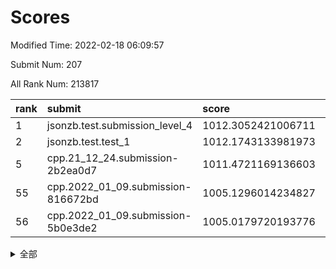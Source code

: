 # Scores

Modified Time: 2022-02-18 06:09:57

Submit Num: 207

All Rank Num: 213817

| rank |               submit               |       score        |       sigma        | pk_num |
| :--- | :--------------------------------- | :----------------- | :----------------- | :----- |
| 1    | jsonzb.test.submission_level_4     | 1012.3052421006711 | 0.8249237894265308 | 4131   |
| 2    | jsonzb.test.test_1                 | 1012.1743133981973 | 0.8397338582994454 | 4128   |
| 5    | cpp.21_12_24.submission-2b2ea0d7   | 1011.4721169136603 | 0.7936361737123953 | 4131   |
| 55   | cpp.2022_01_09.submission-816672bd | 1005.1296014234827 | 0.7196578118375438 | 4137   |
| 56   | cpp.2022_01_09.submission-5b0e3de2 | 1005.0179720193776 | 0.7269003312773    | 4132   |


<details>
<summary>全部</summary>

| rank |                 submit                 |       score        |       sigma        | pk_num |
| :--- | :------------------------------------- | :----------------- | :----------------- | :----- |
| 1    | jsonzb.test.submission_level_4         | 1012.3052421006711 | 0.8249237894265308 | 4131   |
| 2    | jsonzb.test.test_1                     | 1012.1743133981973 | 0.8397338582994454 | 4128   |
| 3    | gobigger.level_3.submission_level_3_20 | 1011.7942263557078 | 0.7819587044334808 | 4134   |
| 4    | gobigger.level_3.submission_level_3_15 | 1011.4788244094287 | 0.7725294396088335 | 4130   |
| 5    | cpp.21_12_24.submission-2b2ea0d7       | 1011.4721169136603 | 0.7936361737123953 | 4131   |
| 6    | gobigger.level_3.submission_level_3_30 | 1011.4612505635743 | 0.7563597192027279 | 4130   |
| 7    | gobigger.level_3.submission_level_3_28 | 1011.2410905896975 | 0.7434466764406805 | 4129   |
| 8    | gobigger.level_3.submission_level_3_33 | 1011.1748732092628 | 0.7804575009017716 | 4129   |
| 9    | gobigger.level_3.submission_level_3_42 | 1011.140693608155  | 0.7706375795205506 | 4130   |
| 10   | gobigger.level_3.submission_level_3_6  | 1011.0856187532621 | 0.774140935615059  | 4132   |
| 11   | gobigger.level_3.submission_level_3_23 | 1011.0790074120148 | 0.776923615135983  | 4131   |
| 12   | gobigger.level_3.submission_level_3_14 | 1011.0700328009774 | 0.7640154518477735 | 4129   |
| 13   | gobigger.level_3.submission_level_3_34 | 1010.9500766532304 | 0.7764277336565639 | 4128   |
| 14   | gobigger.level_3.submission_level_3_49 | 1010.9290828272653 | 0.7729966526691705 | 4134   |
| 15   | gobigger.level_3.submission_level_3_29 | 1010.8849898431881 | 0.7666102174404459 | 4130   |
| 16   | gobigger.level_3.submission_level_3_22 | 1010.6133267264661 | 0.7533251934427758 | 4135   |
| 17   | gobigger.level_3.submission_level_3_16 | 1010.5726133941146 | 0.7813371747644973 | 4133   |
| 18   | gobigger.level_3.submission_level_3_2  | 1010.5693563039944 | 0.7694032737683162 | 4130   |
| 19   | gobigger.level_3.submission_level_3_8  | 1010.4788584244848 | 0.7599865689544589 | 4131   |
| 20   | gobigger.level_3.submission_level_3_24 | 1010.3949413946472 | 0.7569144989980781 | 4130   |
| 21   | gobigger.level_3.submission_level_3_13 | 1010.3893394309473 | 0.7748161088348    | 4132   |
| 22   | gobigger.level_3.submission_level_3_27 | 1010.3394746638618 | 0.7515035504669683 | 4129   |
| 23   | gobigger.level_3.submission_level_3_32 | 1010.293760477958  | 0.7703356114100481 | 4135   |
| 24   | gobigger.level_3.submission_level_3_1  | 1010.2643198676399 | 0.7643337734185142 | 4129   |
| 25   | gobigger.level_3.submission_level_3_17 | 1010.2640728158924 | 0.7582692423116069 | 4133   |
| 26   | gobigger.level_3.submission_level_3_10 | 1010.2497261988821 | 0.7852551976304841 | 4127   |
| 27   | gobigger.level_3.submission_level_3_21 | 1010.2169819344967 | 0.7589406603517671 | 4135   |
| 28   | gobigger.level_3.submission_level_3_11 | 1010.1725943910701 | 0.7484692268982756 | 4129   |
| 29   | gobigger.level_3.submission_level_3_4  | 1010.1219521133271 | 0.7827870587740595 | 4132   |
| 30   | gobigger.level_3.submission_level_3_35 | 1010.1188026986208 | 0.7781724601558073 | 4135   |
| 31   | gobigger.level_3.submission_level_3_47 | 1010.1155397137054 | 0.750791739229629  | 4133   |
| 32   | gobigger.level_3.submission_level_3_39 | 1010.0915477495411 | 0.7294477884216306 | 4136   |
| 33   | gobigger.level_3.submission_level_3_36 | 1009.9999273561963 | 0.7491998167283314 | 4129   |
| 34   | gobigger.level_3.submission_level_3_37 | 1009.9733179511796 | 0.7729636380926544 | 4132   |
| 35   | gobigger.level_3.submission_level_3_5  | 1009.9656254736574 | 0.754995210911957  | 4129   |
| 36   | gobigger.level_3.submission_level_3_7  | 1009.956423696412  | 0.7433523837885145 | 4136   |
| 37   | gobigger.level_3.submission_level_3_45 | 1009.9287242578553 | 0.7605979486855358 | 4131   |
| 38   | gobigger.level_3.submission_level_3_26 | 1009.9205525343465 | 0.776237043591044  | 4130   |
| 39   | gobigger.level_3.submission_level_3_48 | 1009.8990416033457 | 0.7546888543673126 | 4129   |
| 40   | gobigger.level_3.submission_level_3_3  | 1009.7945055093185 | 0.7512354363481367 | 4136   |
| 41   | gobigger.level_3.submission_level_3_41 | 1009.6740528937178 | 0.7597029820717209 | 4128   |
| 42   | gobigger.level_3.submission_level_3_40 | 1009.6381175301623 | 0.75535646077415   | 4129   |
| 43   | gobigger.level_3.submission_level_3_44 | 1009.6315674077549 | 0.7659971693251016 | 4132   |
| 44   | gobigger.level_3.submission_level_3_38 | 1009.5198942853558 | 0.7573508773342114 | 4130   |
| 45   | gobigger.level_3.submission_level_3_25 | 1009.4750240748056 | 0.7536809239058128 | 4133   |
| 46   | gobigger.level_3.submission_level_3_31 | 1009.4067966562798 | 0.7500910376062226 | 4135   |
| 47   | gobigger.level_3.submission_level_3_9  | 1009.3083598738203 | 0.7602822069409036 | 4136   |
| 48   | gobigger.level_3.submission_level_3_19 | 1009.2758866474569 | 0.7563573239913245 | 4128   |
| 49   | gobigger.level_3.submission_level_3_43 | 1009.1975191249577 | 0.736535627001886  | 4130   |
| 50   | gobigger.level_3.submission_level_3_12 | 1009.1809317001574 | 0.7516856957336876 | 4130   |
| 51   | gobigger.level_3.submission_level_3_0  | 1008.8255123414896 | 0.7491739056718355 | 4131   |
| 52   | gobigger.level_3.submission_level_3_18 | 1008.7644484897091 | 0.73736095172008   | 4129   |
| 53   | gobigger.level_3.submission_level_3_46 | 1008.7042043457855 | 0.7389995831113885 | 4132   |
| 54   | gobigger.level_1.submission_level_1_15 | 1005.1430312215841 | 0.7338233567246158 | 4134   |
| 55   | cpp.2022_01_09.submission-816672bd     | 1005.1296014234827 | 0.7196578118375438 | 4137   |
| 56   | cpp.2022_01_09.submission-5b0e3de2     | 1005.0179720193776 | 0.7269003312773    | 4132   |
| 57   | gobigger.level_1.submission_level_1_21 | 1004.687330255157  | 0.7364865503485475 | 4130   |
| 58   | gobigger.level_1.submission_level_1_31 | 1004.5040564536611 | 0.7083019214071316 | 4134   |
| 59   | gobigger.level_1.submission_level_1_43 | 1004.1179511023955 | 0.7251910865200898 | 4137   |
| 60   | gobigger.level_1.submission_level_1_44 | 1004.0916956152903 | 0.7173414438714749 | 4136   |
| 61   | gobigger.level_1.submission_level_1_7  | 1004.0616323183464 | 0.7251401196028807 | 4126   |
| 62   | gobigger.level_1.submission_level_1_42 | 1003.9055956712408 | 0.715971738850538  | 4129   |
| 63   | gobigger.level_1.submission_level_1_14 | 1003.8734755973815 | 0.7172841269488082 | 4130   |
| 64   | gobigger.level_1.submission_level_1_16 | 1003.8265014785984 | 0.7249943551157535 | 4135   |
| 65   | gobigger.level_1.submission_level_1_6  | 1003.7697897151052 | 0.7233454396435979 | 4129   |
| 66   | gobigger.level_1.submission_level_1_29 | 1003.7586144722806 | 0.7194376271434971 | 4134   |
| 67   | gobigger.level_1.submission_level_1_9  | 1003.6828029595806 | 0.7165283231691707 | 4131   |
| 68   | gobigger.level_1.submission_level_1_35 | 1003.6738366360778 | 0.7204357917877205 | 4130   |
| 69   | gobigger.level_1.submission_level_1_24 | 1003.6577707801908 | 0.7151931261745634 | 4138   |
| 70   | gobigger.level_1.submission_level_1_40 | 1003.6398423409493 | 0.7079411236557579 | 4134   |
| 71   | gobigger.level_1.submission_level_1_4  | 1003.6283360081305 | 0.714811029105374  | 4132   |
| 72   | gobigger.level_1.submission_level_1_46 | 1003.6132095930288 | 0.7128330732616981 | 4131   |
| 73   | gobigger.level_1.submission_level_1_28 | 1003.6130894035634 | 0.7288065769967794 | 4132   |
| 74   | gobigger.level_1.submission_level_1_1  | 1003.5799771704842 | 0.7145870889029532 | 4126   |
| 75   | gobigger.level_1.submission_level_1_45 | 1003.5341923660245 | 0.7263525736344896 | 4140   |
| 76   | gobigger.level_1.submission_level_1_13 | 1003.4778337901738 | 0.7176219386271023 | 4134   |
| 77   | gobigger.level_1.submission_level_1_27 | 1003.4577688488715 | 0.7184798661521237 | 4141   |
| 78   | gobigger.level_1.submission_level_1_10 | 1003.4341540613723 | 0.7267146422543386 | 4124   |
| 79   | gobigger.level_1.submission_level_1_5  | 1003.4334266179843 | 0.7161962085136201 | 4130   |
| 80   | gobigger.level_1.submission_level_1_18 | 1003.4293870109068 | 0.7259570614516463 | 4132   |
| 81   | gobigger.level_1.submission_level_1_2  | 1003.3503033500564 | 0.7210859996695629 | 4135   |
| 82   | gobigger.level_1.submission_level_1_33 | 1003.2641207769658 | 0.7076086251208116 | 4134   |
| 83   | gobigger.level_1.submission_level_1_30 | 1003.1983899686375 | 0.7373489245260005 | 4133   |
| 84   | gobigger.level_1.submission_level_1_20 | 1003.1747241968089 | 0.715969798532822  | 4133   |
| 85   | gobigger.level_1.submission_level_1_8  | 1003.1447167089656 | 0.72924716742516   | 4135   |
| 86   | gobigger.level_1.submission_level_1_23 | 1003.1300573608387 | 0.7089049526477749 | 4130   |
| 87   | gobigger.level_1.submission_level_1_41 | 1003.1219764786001 | 0.7064207576793844 | 4133   |
| 88   | gobigger.level_1.submission_level_1_47 | 1003.1162820509225 | 0.7150011077703158 | 4133   |
| 89   | gobigger.level_1.submission_level_1_25 | 1003.0226406170668 | 0.7191926424926658 | 4130   |
| 90   | gobigger.level_1.submission_level_1_12 | 1002.9994068990953 | 0.7196725429204863 | 4135   |
| 91   | gobigger.level_1.submission_level_1_26 | 1002.9491149223782 | 0.7107707674846144 | 4131   |
| 92   | gobigger.level_1.submission_level_1_11 | 1002.8726871240129 | 0.7091954965164299 | 4133   |
| 93   | gobigger.level_1.submission_level_1_34 | 1002.8023803656628 | 0.7219507867814452 | 4127   |
| 94   | gobigger.level_1.submission_level_1_49 | 1002.7247418816314 | 0.7135312421298555 | 4132   |
| 95   | gobigger.level_1.submission_level_1_3  | 1002.710903436984  | 0.7184575104454929 | 4132   |
| 96   | gobigger.level_1.submission_level_1_38 | 1002.6470518334384 | 0.7121634398516161 | 4129   |
| 97   | gobigger.level_1.submission_level_1_48 | 1002.583603436402  | 0.7124593690395776 | 4132   |
| 98   | gobigger.level_1.submission_level_1_19 | 1002.5813019903055 | 0.7105441221233117 | 4135   |
| 99   | gobigger.level_1.submission_level_1_32 | 1002.5571999822969 | 0.7204673777808587 | 4134   |
| 100  | gobigger.level_1.submission_level_1_22 | 1002.4487791687893 | 0.7121650134808145 | 4133   |
| 101  | gobigger.level_1.submission_level_1_17 | 1002.3170887499225 | 0.7008871189796902 | 4128   |
| 102  | gobigger.level_1.submission_level_1_36 | 1002.1908635299768 | 0.713927295134263  | 4129   |
| 103  | gobigger.level_1.submission_level_1_0  | 1002.0051288562173 | 0.7259221592385993 | 4134   |
| 104  | gobigger.level_1.submission_level_1_39 | 1001.9085454953091 | 0.7190984765464081 | 4134   |
| 105  | gobigger.level_1.submission_level_1_37 | 1001.3114357239145 | 0.7077154937434341 | 4134   |
| 106  | gobigger.random.submission_random_2    | 997.7166680897668  | 0.699132509665611  | 4133   |
| 107  | gobigger.random.submission_random_27   | 997.2783756623827  | 0.7031220800313895 | 4131   |
| 108  | gobigger.random.submission_random_9    | 997.0000654504686  | 0.7226201356486694 | 4129   |
| 109  | gobigger.random.submission_random_32   | 996.9681265003408  | 0.7133429006070946 | 4132   |
| 110  | gobigger.random.submission_random_12   | 996.6304854992525  | 0.7032246545315911 | 4132   |
| 111  | gobigger.random.submission_random_29   | 996.6175374510487  | 0.6919567565228768 | 4130   |
| 112  | gobigger.random.submission_random_25   | 996.6160395887939  | 0.7135377034935935 | 4135   |
| 113  | gobigger.random.submission_random_1    | 996.5931879502787  | 0.7120973348928674 | 4133   |
| 114  | gobigger.random.submission_random_41   | 996.588011044198   | 0.7252720251398155 | 4132   |
| 115  | gobigger.random.submission_random_11   | 996.4265257994144  | 0.7263969426603682 | 4131   |
| 116  | gobigger.random.submission_random_45   | 996.425939614517   | 0.7192205371760837 | 4133   |
| 117  | gobigger.random.submission_random_21   | 996.3836871700645  | 0.6989870422471361 | 4123   |
| 118  | gobigger.random.submission_random_49   | 996.1949485245467  | 0.71403382154004   | 4130   |
| 119  | gobigger.random.submission_random_16   | 996.1916081428843  | 0.7139714271003011 | 4127   |
| 120  | gobigger.random.submission_random_17   | 996.1684558027058  | 0.7040904666939838 | 4132   |
| 121  | gobigger.random.submission_random_44   | 996.1570723635376  | 0.7153038537374262 | 4135   |
| 122  | gobigger.random.submission_random_15   | 996.1433064723366  | 0.7216789176901169 | 4132   |
| 123  | gobigger.random.submission_random_34   | 996.112269856775   | 0.716206266085651  | 4137   |
| 124  | gobigger.random.submission_random_7    | 996.1099098921524  | 0.7072112955981389 | 4138   |
| 125  | gobigger.random.submission_random_22   | 996.1055470478781  | 0.6966259678992512 | 4130   |
| 126  | gobigger.random.submission_random_18   | 996.0449140023342  | 0.7185403366893386 | 4130   |
| 127  | gobigger.random.submission_random_20   | 996.0224117849352  | 0.7144868459436501 | 4132   |
| 128  | gobigger.random.submission_random_48   | 996.0021689010575  | 0.7084393408821993 | 4125   |
| 129  | gobigger.random.submission_random_4    | 995.9661625087591  | 0.725897721678025  | 4135   |
| 130  | gobigger.random.submission_random_23   | 995.9633267621297  | 0.7057855939887399 | 4131   |
| 131  | gobigger.random.submission_random_43   | 995.9551372674912  | 0.7153520057320104 | 4132   |
| 132  | gobigger.random.submission_random_5    | 995.8649153205647  | 0.7107871577407042 | 4131   |
| 133  | gobigger.random.submission_random_37   | 995.795099767719   | 0.7116917691848214 | 4131   |
| 134  | gobigger.random.submission_random_46   | 995.7839577172729  | 0.7159191725508823 | 4131   |
| 135  | gobigger.random.submission_random_14   | 995.770933156241   | 0.7116967886067112 | 4131   |
| 136  | gobigger.random.submission_random_13   | 995.6973148520514  | 0.7111206366362306 | 4134   |
| 137  | gobigger.random.submission_random_39   | 995.6556340823594  | 0.7089677337690454 | 4135   |
| 138  | gobigger.random.submission_random_24   | 995.6228007286963  | 0.6884670198091641 | 4131   |
| 139  | gobigger.random.submission_random_28   | 995.5960645321545  | 0.7042007798005643 | 4127   |
| 140  | gobigger.random.submission_random_0    | 995.4727370651312  | 0.7149090643534385 | 4134   |
| 141  | gobigger.random.submission_random_19   | 995.4284829188017  | 0.7232221066093353 | 4131   |
| 142  | gobigger.random.submission_random_3    | 995.4268751252556  | 0.7129393534839943 | 4133   |
| 143  | gobigger.random.submission_random_40   | 995.4033389808649  | 0.7112417448454035 | 4128   |
| 144  | gobigger.random.submission_random_38   | 995.3840187202138  | 0.7062668258428415 | 4137   |
| 145  | gobigger.random.submission_random_26   | 995.3681109763565  | 0.7066098621313064 | 4130   |
| 146  | gobigger.random.submission_random_33   | 995.312159457238   | 0.7179036005516224 | 4131   |
| 147  | gobigger.random.submission_random_31   | 995.2925262984803  | 0.7122803564316095 | 4136   |
| 148  | gobigger.random.submission_random_10   | 995.1839818136582  | 0.7237914219395155 | 4131   |
| 149  | gobigger.random.submission_random_35   | 995.0765046840162  | 0.7298568355392175 | 4136   |
| 150  | gobigger.random.submission_random_30   | 995.0764452304509  | 0.7204851168988121 | 4132   |
| 151  | gobigger.random.submission_random_47   | 995.0416966170164  | 0.7049239314741759 | 4134   |
| 152  | gobigger.random.submission_random_8    | 995.0105511046993  | 0.7095230776596636 | 4135   |
| 153  | gobigger.random.submission_random_6    | 994.4900649991176  | 0.7341075416339337 | 4131   |
| 154  | gobigger.random.submission_random_36   | 994.3506302470673  | 0.7181816470669941 | 4138   |
| 155  | gobigger.random.submission_random_42   | 994.3260527608808  | 0.7139569517686938 | 4134   |
| 156  | gobigger.level_2.submission_level_2_17 | 994.0034240261331  | 0.7408082603557947 | 4133   |
| 157  | gobigger.level_2.submission_level_2_40 | 993.9976166258541  | 0.7415681368671262 | 4132   |
| 158  | gobigger.level_2.submission_level_2_24 | 993.7988467160247  | 0.7359403893779296 | 4136   |
| 159  | gobigger.level_2.submission_level_2_18 | 993.7178891339339  | 0.7415196982206627 | 4134   |
| 160  | gobigger.level_2.submission_level_2_33 | 993.3064412576836  | 0.7484045180784775 | 4128   |
| 161  | gobigger.level_2.submission_level_2_47 | 993.1875235361481  | 0.7197921369206094 | 4134   |
| 162  | gobigger.level_2.submission_level_2_27 | 993.1737606900282  | 0.7278070425854601 | 4130   |
| 163  | gobigger.level_2.submission_level_2_25 | 993.0559089276576  | 0.7592115019830972 | 4133   |
| 164  | gobigger.level_2.submission_level_2_46 | 992.9636638650229  | 0.7309330004438782 | 4133   |
| 165  | gobigger.level_2.submission_level_2_26 | 992.7945548644694  | 0.7473296172214071 | 4125   |
| 166  | gobigger.level_2.submission_level_2_22 | 992.7817510467434  | 0.740221317271297  | 4128   |
| 167  | gobigger.level_2.submission_level_2_13 | 992.7087794077078  | 0.7457464326920605 | 4130   |
| 168  | gobigger.level_2.submission_level_2_7  | 992.6813148803507  | 0.7450074200780838 | 4132   |
| 169  | gobigger.level_2.submission_level_2_10 | 992.6574175651276  | 0.7473784917939046 | 4132   |
| 170  | gobigger.level_2.submission_level_2_0  | 992.6286596602416  | 0.7417957095553993 | 4131   |
| 171  | gobigger.level_2.submission_level_2_43 | 992.6179662155026  | 0.7442199577183262 | 4132   |
| 172  | gobigger.level_2.submission_level_2_5  | 992.4684056269585  | 0.7304874422225919 | 4133   |
| 173  | gobigger.level_2.submission_level_2_29 | 992.362219654674   | 0.753853387876213  | 4130   |
| 174  | gobigger.level_2.submission_level_2_8  | 992.3346321445099  | 0.7417687499816475 | 4128   |
| 175  | gobigger.level_2.submission_level_2_48 | 992.3269674034867  | 0.744086787621568  | 4131   |
| 176  | gobigger.level_2.submission_level_2_2  | 992.2989945163474  | 0.7327306646546498 | 4134   |
| 177  | gobigger.level_2.submission_level_2_41 | 992.2850473405568  | 0.7572760000394532 | 4135   |
| 178  | gobigger.level_2.submission_level_2_19 | 992.1833016186822  | 0.7492756248494152 | 4130   |
| 179  | gobigger.level_2.submission_level_2_30 | 992.1411773394262  | 0.7441247879542954 | 4132   |
| 180  | gobigger.level_2.submission_level_2_49 | 992.1076600223096  | 0.7416672325204553 | 4128   |
| 181  | gobigger.level_2.submission_level_2_21 | 991.9879646357957  | 0.7420152857265366 | 4131   |
| 182  | gobigger.level_2.submission_level_2_4  | 991.9843685225158  | 0.75315021713429   | 4135   |
| 183  | gobigger.level_2.submission_level_2_38 | 991.8777023209341  | 0.7458588174595947 | 4136   |
| 184  | gobigger.level_2.submission_level_2_23 | 991.8457819406641  | 0.7491780903534445 | 4128   |
| 185  | gobigger.level_2.submission_level_2_32 | 991.8016432688851  | 0.7550723103521768 | 4127   |
| 186  | gobigger.level_2.submission_level_2_28 | 991.7416832546818  | 0.7477860157898554 | 4129   |
| 187  | gobigger.level_2.submission_level_2_15 | 991.6731678728513  | 0.758315366888696  | 4129   |
| 188  | gobigger.level_2.submission_level_2_36 | 991.6153032208831  | 0.7436946652208993 | 4133   |
| 189  | gobigger.level_2.submission_level_2_35 | 991.507497964585   | 0.7473326623709109 | 4131   |
| 190  | gobigger.level_2.submission_level_2_34 | 991.4748708407288  | 0.7621966840786258 | 4130   |
| 191  | gobigger.level_2.submission_level_2_6  | 991.176185564431   | 0.7623222104456953 | 4134   |
| 192  | gobigger.level_2.submission_level_2_45 | 991.1601251479724  | 0.7546430959070514 | 4134   |
| 193  | gobigger.level_2.submission_level_2_11 | 991.1504122025399  | 0.7544790519313067 | 4133   |
| 194  | gobigger.level_2.submission_level_2_31 | 991.0470544613182  | 0.7455927361474678 | 4130   |
| 195  | gobigger.level_2.submission_level_2_42 | 991.0128041429587  | 0.7688045321531772 | 4129   |
| 196  | gobigger.level_2.submission_level_2_12 | 990.9534271310173  | 0.7495813394473464 | 4128   |
| 197  | gobigger.level_2.submission_level_2_16 | 990.868788678986   | 0.8078720446263249 | 4133   |
| 198  | gobigger.level_2.submission_level_2_37 | 990.7743689513406  | 0.7693860360612814 | 4131   |
| 199  | gobigger.level_2.submission_level_2_9  | 990.770319764359   | 0.7567859526016998 | 4131   |
| 200  | gobigger.level_2.submission_level_2_14 | 990.7336643028327  | 0.7556506350925563 | 4132   |
| 201  | gobigger.level_2.submission_level_2_39 | 990.574508316163   | 0.737313533357315  | 4130   |
| 202  | gobigger.level_2.submission_level_2_3  | 990.547979151626   | 0.7701965616044644 | 4133   |
| 203  | gobigger.level_2.submission_level_2_1  | 990.4746725362428  | 0.7659359599965458 | 4129   |
| 204  | gobigger.level_2.submission_level_2_20 | 989.7717096753264  | 0.7760770989715863 | 4130   |
| 205  | gobigger.level_2.submission_level_2_44 | 989.0269413308649  | 0.7859187108529158 | 4130   |
| 206  | gobigger.none.submission_none_1        | 978.568960788337   | 1.2425774016323894 | 4135   |
| 207  | gobigger.none.submission_none_0        | 976.5769141159342  | 1.4743650310915557 | 4133   |

</details>